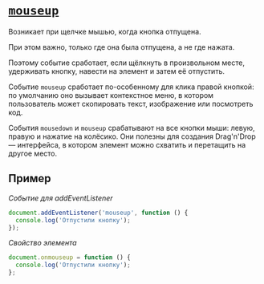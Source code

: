 # [`mouseup`](../index.md)

Возникает при щелчке мышью, когда кнопка отпущена.

При этом важно, только где она была отпущена, а не где нажата.

Поэтому событие сработает, если щёлкнуть в произвольном месте, удерживать кнопку, навести на элемент и затем её отпустить.

Событие `mouseup` сработает по-особенному для клика правой кнопкой: по умолчанию оно вызывает контекстное меню, в котором пользователь может скопировать текст, изображение или посмотреть код.

События `mousedown` и `mouseup` срабатывают на все кнопки мыши: левую, правую и нажатие на колёсико. Они полезны для создания Drag'n'Drop — интерфейса, в котором элемент можно схватить и перетащить на другое место.

## Пример

_Событие для addEventListener_

```js
document.addEventListener('mouseup', function () {
  console.log('Отпустили кнопку');
});
```

_Свойство элемента_

```js
document.onmouseup = function () {
  console.log('Отпустили кнопку');
};
```
